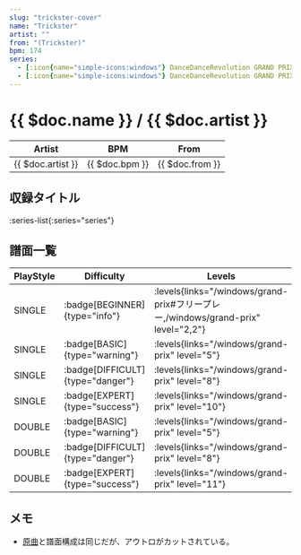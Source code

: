```yaml
---
slug: "trickster-cover"
name: "Trickster"
artist: ""
from: "(Trickster)"
bpm: 174
series:
  - [:icon{name="simple-icons:windows"} DanceDanceRevolution GRAND PRIX (フリープレー)](/windows/grand-prix#フリープレー)
  - [:icon{name="simple-icons:windows"} DanceDanceRevolution GRAND PRIX (グランプリプレー)](/windows/grand-prix)
---
```


# {{ $doc.name }} / {{ $doc.artist }}

|Artist|BPM|From|
|------|---|----|
|{{ $doc.artist }}|{{ $doc.bpm }}|{{ $doc.from }}|

## 収録タイトル

:series-list{:series="series"}

## 譜面一覧

|PlayStyle|Difficulty|Levels|Notes|Movie|
|---------|----------|------|-----|-----|
|SINGLE| :badge[BEGINNER]{type="info"}| :levels{links="/windows/grand-prix#フリープレー,/windows/grand-prix" level="2,2"}|69/0||
|SINGLE| :badge[BASIC]{type="warning"}| :levels{links="/windows/grand-prix" level="5"}|124/10||
|SINGLE| :badge[DIFFICULT]{type="danger"}| :levels{links="/windows/grand-prix" level="8"}|217/20||
|SINGLE| :badge[EXPERT]{type="success"}| :levels{links="/windows/grand-prix" level="10"}|275/12||
|DOUBLE| :badge[BASIC]{type="warning"}| :levels{links="/windows/grand-prix" level="5"}|113/10||
|DOUBLE| :badge[DIFFICULT]{type="danger"}| :levels{links="/windows/grand-prix" level="8"}|217/23||
|DOUBLE| :badge[EXPERT]{type="success"}| :levels{links="/windows/grand-prix" level="11"}|271/15||

## メモ

- [原曲](/songs/trickster)と譜面構成は同じだが、アウトロがカットされている。

